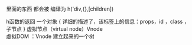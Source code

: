 ##  
<template>
<div>
<slot></slot>
<el-button></el-button>
</div>
</template>

里面的东西 都会被 编译为 
h('div,{},[children])

h函数的返回
一个对象
{
    详细的描述了，该标签上的信息：props，id ，class ，子节点 
}
虚拟节点（virtual node）Vnode                        
虚拟DOM ：Vnode 建立起来的一个树    